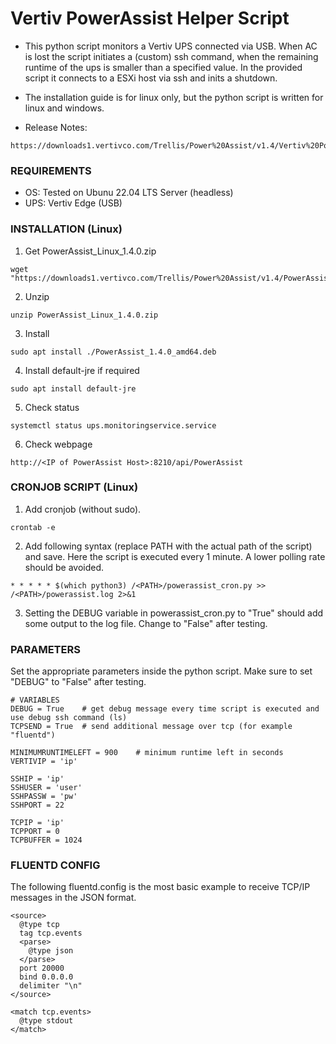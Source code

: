 # Vertiv PowerAssist Helper Script
- This python script monitors a Vertiv UPS connected via USB. When AC is lost the script initiates a (custom) ssh command, when the remaining runtime of the ups is smaller than a specified value. In the provided script it connects to a ESXi host via ssh and inits a shutdown.
- The installation guide is for linux only, but the python script is written for linux and windows.

- Release Notes:
```
https://downloads1.vertivco.com/Trellis/Power%20Assist/v1.4/Vertiv%20Power%20Assist%20Release%20Notes%20v1.4_VERTIV.pdf
```

### REQUIREMENTS
- OS: Tested on Ubunu 22.04 LTS Server (headless)
- UPS: Vertiv Edge (USB)

### INSTALLATION (Linux)
1) Get PowerAssist_Linux_1.4.0.zip
```
wget "https://downloads1.vertivco.com/Trellis/Power%20Assist/v1.4/PowerAssist_Linux_1.4.0.zip"
```

2) Unzip
```
unzip PowerAssist_Linux_1.4.0.zip
```

3) Install
```
sudo apt install ./PowerAssist_1.4.0_amd64.deb
```

4) Install default-jre if required
```
sudo apt install default-jre
```
  
5) Check status
```
systemctl status ups.monitoringservice.service
```
  
6) Check webpage
```
http://<IP of PowerAssist Host>:8210/api/PowerAssist
```

### CRONJOB SCRIPT (Linux)
1) Add cronjob (without sudo).
```
crontab -e
```
2) Add following syntax (replace PATH with the actual path of the script) and save. Here the script is executed every 1 minute. A lower polling rate should be avoided.
```
* * * * * $(which python3) /<PATH>/powerassist_cron.py >> /<PATH>/powerassist.log 2>&1
```
3) Setting the DEBUG variable in powerassist_cron.py to "True" should add some output to the log file. Change to "False" after testing.


### PARAMETERS
Set the appropriate parameters inside the python script. Make sure to set "DEBUG" to "False" after testing.
```
# VARIABLES
DEBUG = True    # get debug message every time script is executed and use debug ssh command (ls)
TCPSEND = True  # send additional message over tcp (for example "fluentd")

MINIMUMRUNTIMELEFT = 900    # minimum runtime left in seconds
VERTIVIP = 'ip'

SSHIP = 'ip'
SSHUSER = 'user'
SSHPASSW = 'pw'
SSHPORT = 22

TCPIP = 'ip'
TCPPORT = 0
TCPBUFFER = 1024
```

### FLUENTD CONFIG
The following fluentd.config is the most basic example to receive TCP/IP messages in the JSON format.
```
<source>
  @type tcp
  tag tcp.events
  <parse>
    @type json
  </parse>
  port 20000
  bind 0.0.0.0
  delimiter "\n"
</source>

<match tcp.events>
  @type stdout
</match>
```

